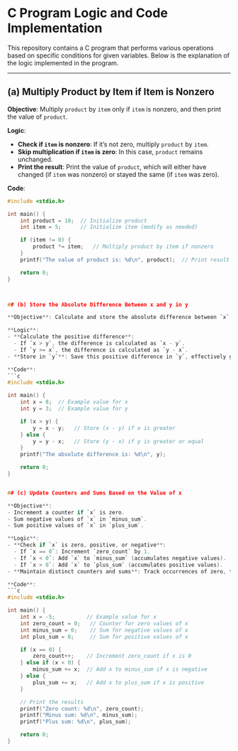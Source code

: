 # C Program Logic and Code Implementation

This repository contains a C program that performs various operations based on specific conditions for given variables. Below is the explanation of the logic implemented in the program.

---

## (a) Multiply Product by Item if Item is Nonzero

**Objective**: Multiply `product` by `item` only if `item` is nonzero, and then print the value of `product`.

**Logic**:
- **Check if `item` is nonzero**: If it’s not zero, multiply `product` by `item`.
- **Skip multiplication if `item` is zero**: In this case, `product` remains unchanged.
- **Print the result**: Print the value of `product`, which will either have changed (if `item` was nonzero) or stayed the same (if `item` was zero).

**Code**:
```c
#include <stdio.h>

int main() {
    int product = 10;  // Initialize product
    int item = 5;      // Initialize item (modify as needed)

    if (item != 0) {
        product *= item;   // Multiply product by item if nonzero
    }
    printf("The value of product is: %d\n", product);  // Print result

    return 0;
}



## (b) Store the Absolute Difference Between x and y in y

**Objective**: Calculate and store the absolute difference between `x` and `y` in `y` without using built-in functions like `abs` or `fabs`.

**Logic**:
- **Calculate the positive difference**:
  - If `x > y`, the difference is calculated as `x - y`.
  - If `y >= x`, the difference is calculated as `y - x`.
- **Store in `y`**: Save this positive difference in `y`, effectively giving the absolute difference.

**Code**:
```c
#include <stdio.h>

int main() {
    int x = 8;  // Example value for x
    int y = 3;  // Example value for y

    if (x > y) {
        y = x - y;   // Store (x - y) if x is greater
    } else {
        y = y - x;   // Store (y - x) if y is greater or equal
    }
    printf("The absolute difference is: %d\n", y);

    return 0;
}


## (c) Update Counters and Sums Based on the Value of x

**Objective**: 
- Increment a counter if `x` is zero.
- Sum negative values of `x` in `minus_sum`.
- Sum positive values of `x` in `plus_sum`.

**Logic**:
- **Check if `x` is zero, positive, or negative**:
  - If `x == 0`: Increment `zero_count` by 1.
  - If `x < 0`: Add `x` to `minus_sum` (accumulates negative values).
  - If `x > 0`: Add `x` to `plus_sum` (accumulates positive values).
- **Maintain distinct counters and sums**: Track occurrences of zero, total negative values, and total positive values separately.

**Code**:
```c
#include <stdio.h>

int main() {
    int x = -5;          // Example value for x
    int zero_count = 0;   // Counter for zero values of x
    int minus_sum = 0;    // Sum for negative values of x
    int plus_sum = 0;     // Sum for positive values of x

    if (x == 0) {
        zero_count++;    // Increment zero_count if x is 0
    } else if (x < 0) {
        minus_sum += x;  // Add x to minus_sum if x is negative
    } else {
        plus_sum += x;   // Add x to plus_sum if x is positive
    }

    // Print the results
    printf("Zero count: %d\n", zero_count);
    printf("Minus sum: %d\n", minus_sum);
    printf("Plus sum: %d\n", plus_sum);

    return 0;
}
